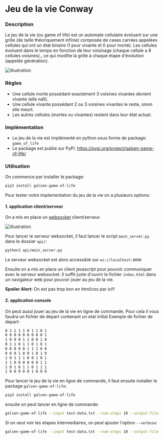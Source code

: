 # Jeu de la vie Conway

### Description
Le jeu de la vie (ou game of life) est un automate cellulaire évoluant sur une grille (de taille théoriquement infinie)
composée de cases carrées appelées cellules qui ont un état binaire (1 pour vivante et 0 pour morte). Les cellules
évoluent dans le temps en fonction de leur voisinage (chaque cellule a 8 cellules voisines)., ce qui modifie la grille
à chaque étape d'évolution (appelée génération).

![illustration](https://upload.wikimedia.org/wikipedia/commons/e/e5/Gospers_glider_gun.gif)

### Règles
- Une cellule morte possédant exactement 3 voisines vivantes devient vivante (elle naît).
- Une cellule vivante possédant 2 ou 3 voisines vivantes le reste, sinon elle meurt.
- Les autres cellules (mortes ou vivantes) restent dans leur état actuel.

### Implémentation
- Le jeu de la vie est implémenté en python sous forme de package: `game_of_life`
- Le package est publie sur PyPi: https://pypi.org/project/galsen-game-of-life/

### Utilisation
On commence par installer le package:
```bash
pip3 install galsen-game-of-life
```
Pour tester notre implementation du jeu de la vie on a plusieurs options:

#### 1. application client/serveur
On a mis en place un [websocket](https://fr.wikipedia.org/wiki/Websocket) client/serveur.

![illustration](https://upload.wikimedia.org/wikipedia/commons/1/10/Websocket_connection.png)

Pour lancer le serveur websocket, il faut lancer le script `main_server.py` dans le dossier `api/`:
```bash
python3 api/main_server.py
```

Le serveur websocket est alors accessible sur `ws://localhost:8000`

Ensuite on a mis en place un client javascript pour pouvoir communiquer avec le serveur websocket.
Il suffit juste d'ouvrir le fichier `index.html` dans un navigateur web pour pouvoir jouer au jeu de la vie.

<b>Spoiler Alert:</b> On est pas trop bon en html/css par ici!! 

#### 2. application console

On peut aussi jouer au jeu de la vie en ligne de commande. Pour cela il vous faudra un fichier de depart contenant un etat initial
Exemple de fichier de depart:
```bash title="test-data.txt"
0 1 1 1 1 0 1 1 0 1
0 0 0 0 0 0 0 0 0 1
1 0 0 0 1 1 0 0 1 0
0 1 1 0 1 1 0 1 0 1
0 0 0 0 0 1 1 1 0 0
0 0 0 1 0 0 1 0 1 0
1 0 1 1 1 0 0 1 0 1
1 1 0 0 0 0 0 0 1 1
1 0 1 0 1 1 0 1 1 1
1 0 0 0 0 0 1 0 0 0
```
Pour lancer le jeu de la vie en ligne de commande, il faut ensuite installer le package `galsen-game-of-life`:

```bash
pip3 install galsen-game-of-life
```

ensuite on peut lancer en ligne de commande:
```bash
galsen-game-of-life --input test-data.txt --num-steps 10 --output-file test-data-out.txt
```
Si on veut voir les etapes intermediaires, on peut ajouter l'option `--verbose`:
```bash
galsen-game-of-life --input test-data.txt --num-steps 10 --output-file test-data-out.txt --verbose 1
```